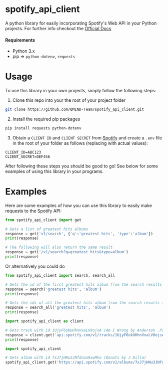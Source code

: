 # spotify_api_client

A python library for easily incorporating Spotify's Web API in your Python projects. For further info checkout the [Official Docs](https://developer.spotify.com/documentation/web-api/reference/)

#### Requirements

- Python 3.x
- pip => `python-dotenv`, `requests`

# Usage

To use this library in your own projects, simply follow the following steps:

1. Clone this repo into your the root of your project folder

```bash
git clone https://github.com/QMIND-Team/spotify_api_client.git
```

2. Install the required pip packages

```bash
pip install requests python-dotenv
```

3. Obtain a `CLIENT ID` and `CLIENT SECRET` from [Spotify](https://developer.spotify.com/dashboard/applications) and create a `.env` file in the root of your folder as follows (replacing with actual values):

```
CLIENT_ID=ABC123
CLIENT_SECRET=DEF456
```

After following these steps you should be good to go! See below for some examples of using this library in your programs.

# Examples

Here are some examples of how you can use this library to easily make requests to the Spotify API:

```python
from spotify_api_client import get

# Gets a list of greatest hits albums
response = get('v1/search', {'q':'greatest hits', 'type':'album'})
print(response)

# The following will also return the same result
response = get('/v1/search?q=greatest hits&type=album')
print(response)
```

Or alternatively you could do

```python
from spotify_api_client import search, search_all

# Gets the id of the first greatest hits album from the search results
response = search('greatest hits', 'album')
print(response)

# Gets the ids of all the greatest hits album from the search results (limit 20)
response = search_all('greatest hits', 'album')
print(response)
```

```python
import spotify_api_client as client

# Gets track with id 1UjyF6okUHhnVxaLV8ojsA (Am I Wrong by Anderson .Paak)
response = client.get('api.spotify.com/v1/tracks/1UjyF6okUHhnVxaLV8ojsA')
print(response)
```

```python
import spotify_api_client

# Gets album with id 7xJ7jHNu3JNfdnao9xwMho (Donuts by J Dilla)
spotify_api_client.get('https://api.spotify.com/v1/albums/7xJ7jHNu3JNfdnao9xwMho')
```
